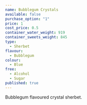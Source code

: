 ```yaml
---
name: Bubblegum Crystals
available: false
purchase_option: "1"
price: 1
cost_price: 0.5
container_water_weight: 919
container_sweets_weight: 845
type: 
  - Sherbet
flavour: 
  - Bubblegum
colour: 
  - Blue
free: 
  - Alcohol
  - Sugar
published: true
---
```


Bubblegum flavoured crystal sherbet.
